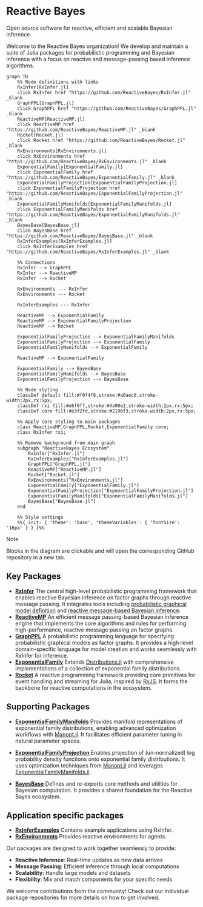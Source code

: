 # Reactive Bayes

Open source software for reactive, efficient and scalable Bayesian inference.

Welcome to the Reactive Bayes organization! We develop and maintain a suite of Julia packages for probabilistic programming and Bayesian inference with a focus on reactive and message-passing based inference algorithms.

```mermaid 
graph TD
    %% Node definitions with links
    RxInfer[RxInfer.jl]
    click RxInfer href "https://github.com/ReactiveBayes/RxInfer.jl" _blank
    GraphPPL[GraphPPL.jl]
    click GraphPPL href "https://github.com/ReactiveBayes/GraphPPL.jl" _blank
    ReactiveMP[ReactiveMP.jl]
    click ReactiveMP href "https://github.com/ReactiveBayes/ReactiveMP.jl" _blank
    Rocket[Rocket.jl]
    click Rocket href "https://github.com/ReactiveBayes/Rocket.jl" _blank
    RxEnvironments[RxEnvironments.jl]
    click RxEnvironments href "https://github.com/ReactiveBayes/RxEnvironments.jl" _blank
    ExponentialFamily[ExponentialFamily.jl]
    click ExponentialFamily href "https://github.com/ReactiveBayes/ExponentialFamily.jl" _blank
    ExponentialFamilyProjection[ExponentialFamilyProjection.jl]
    click ExponentialFamilyProjection href "https://github.com/ReactiveBayes/ExponentialFamilyProjection.jl" _blank
    ExponentialFamilyManifolds[ExponentialFamilyManifolds.jl]
    click ExponentialFamilyManifolds href "https://github.com/ReactiveBayes/ExponentialFamilyManifolds.jl" _blank
    BayesBase[BayesBase.jl]
    click BayesBase href "https://github.com/ReactiveBayes/BayesBase.jl" _blank
    RxInferExamples[RxInferExamples.jl]
    click RxInferExamples href "https://github.com/ReactiveBayes/RxInferExamples.jl" _blank

    %% Connections
    RxInfer --> GraphPPL
    RxInfer --> ReactiveMP
    RxInfer --> Rocket

    RxEnvironments --- RxInfer
    RxEnvironments --- Rocket

    RxInferExamples --- RxInfer
    
    ReactiveMP --> ExponentialFamily
    ReactiveMP --> ExponentialFamilyProjection
    ReactiveMP --> Rocket
    
    ExponentialFamilyProjection --> ExponentialFamilyManifolds
    ExponentialFamilyProjection --> ExponentialFamily
    ExponentialFamilyManifolds --> ExponentialFamily
    
    ReactiveMP --> ExponentialFamily
    
    ExponentialFamily --> BayesBase
    ExponentialFamilyManifolds --> BayesBase
    ExponentialFamilyProjection --> BayesBase

    %% Node styling
    classDef default fill:#f0f4f8,stroke:#a0aec0,stroke-width:2px,rx:5px;
    classDef rxi fill:#e6f0ff,stroke:#4a90e2,stroke-width:2px,rx:5px;
    classDef core fill:#e3f2fd,stroke:#2196f3,stroke-width:2px,rx:5px;
    
    %% Apply core styling to main packages
    class ReactiveMP,GraphPPL,Rocket,ExponentialFamily core;
    class RxInfer rxi;

    %% Remove background from main graph
    subgraph "ReactiveBayes Ecosystem"
        RxInfer["RxInfer.jl"]
        RxInferExamples["RxInferExamples.jl"]
        GraphPPL["GraphPPL.jl"]
        ReactiveMP["ReactiveMP.jl"]
        Rocket["Rocket.jl"]
        RxEnvironments["RxEnvironments.jl"]
        ExponentialFamily["ExponentialFamily.jl"]
        ExponentialFamilyProjection["ExponentialFamilyProjection.jl"]
        ExponentialFamilyManifolds["ExponentialFamilyManifolds.jl"]
        BayesBase["BayesBase.jl"]
    end

    %% Style settings
    %%{ init: { 'theme': 'base', 'themeVariables': { 'fontSize': '16px' } } }%%
```

> [!NOTE]  
> Blocks in the diagram are clickable and will open the corresponding GitHub repository in a new tab.

## Key Packages

- **[RxInfer](https://github.com/ReactiveBayes/RxInfer.jl)**
The central high-level probabilistic programming framework that enables reactive Bayesian inference on factor graphs through reactive message passing. It integrates tools including [probabilistic graphical model definition](https://github.com/ReactiveBayes/GraphPPL.jl) and [reactive message-based Bayesian inference](https://github.com/ReactiveBayes/ReactiveMP.jl).
- **[ReactiveMP](https://github.com/ReactiveBayes/ReactiveMP.jl)**
An efficient message passing-based Bayesian inference engine that implements the core algorithms and rules for performing high-performance, reactive message passing on factor graphs.
- **[GraphPPL](https://github.com/ReactiveBayes/GraphPPL.jl)**
A probabilistic programming language for specifying probabilistic graphical models as factor graphs. It provides a high-level domain-specific language for model creation and works seamlessly with RxInfer for inference.
- **[ExponentialFamily](https://github.com/ReactiveBayes/ExponentialFamily.jl)**
Extends [Distributions.jl](https://github.com/JuliaStats/Distributions.jl) with comprehensive implementations of a collection of exponential family distributions.
- **[Rocket](https://github.com/ReactiveBayes/Rocket.jl)**
A reactive programming framework providing core primitives for event handling and streaming for Julia, inspired by [RxJS](https://github.com/ReactiveX/rxjs). It forms the backbone for reactive computations in the ecosystem.

## Supporting Packages

- **[ExponentialFamilyManifolds](https://github.com/ReactiveBayes/ExponentialFamilyManifolds.jl)**
Provides manifold representations of exponential family distributions, enabling advanced optimization workflows with [Manopt.jl](https://github.com/JuliaManifolds/Manopt.jl). It facilitates efficient parameter tuning in natural parameter spaces.

- **[ExponentialFamilyProjection](https://github.com/ReactiveBayes/ExponentialFamilyProjection.jl)**
Enables projection of (un-normalized) log probability density functions onto exponential family distributions. It uses optimization techniques from [Manopt.jl](https://github.com/JuliaManifolds/Manopt.jl) and leverages [ExponentialFamilyManifolds.jl](https://github.com/ReactiveBayes/ExponentialFamilyManifolds.jl).

- **[BayesBase](https://github.com/ReactiveBayes/BayesBase.jl)**
Defines and re-exports core methods and utilities for Bayesian computation. It provides a shared foundation for the Reactive Bayes ecosystem.

## Application specific packages

- **[RxInferExamples](https://github.com/ReactiveBayes/RxInferExamples.jl)**
Contains example applications using RxInfer.
- **[RxEnvironments](https://github.com/ReactiveBayes/RxEnvironments.jl)**
Provides reactive environments for agents.

Our packages are designed to work together seamlessly to provide:

- **Reactive Inference**: Real-time updates as new data arrives
- **Message Passing**: Efficient inference through local computations
- **Scalability**: Handle large models and datasets
- **Flexibility**: Mix and match components for your specific needs

We welcome contributions from the community! Check out our individual package repositories for more details on how to get involved.
